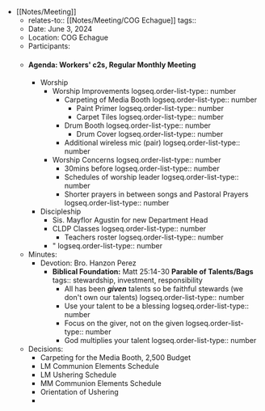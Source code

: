 - [[Notes/Meeting]]
	- relates-to:: [[Notes/Meeting/COG Echague]] 
	  tags::
	- Date: June 3, 2024
	- Location: COG Echague
	- Participants:
	- #### Agenda: Workers' c2s, Regular Monthly Meeting
		- Worship
			- Worship Improvements
			  logseq.order-list-type:: number
				- Carpeting of Media Booth
				  logseq.order-list-type:: number
					- Paint Primer
					  logseq.order-list-type:: number
					- Carpet Tiles
					  logseq.order-list-type:: number
				- Drum Booth
				  logseq.order-list-type:: number
					- Drum Cover
					  logseq.order-list-type:: number
				- Additional wireless mic (pair)
				  logseq.order-list-type:: number
			- Worship Concerns
			  logseq.order-list-type:: number
				- 30mins before
				  logseq.order-list-type:: number
				- Schedules of worship leader
				  logseq.order-list-type:: number
				- Shorter prayers in between songs and Pastoral Prayers
				  logseq.order-list-type:: number
		- Discipleship
			- Sis. Mayflor Agustin for new Department Head
			- CLDP Classes
			  logseq.order-list-type:: number
				- Teachers roster
				  logseq.order-list-type:: number
			- "
			  logseq.order-list-type:: number
	- Minutes:
		- Devotion: Bro. Hanzon Perez
			- **Biblical Foundation:** Matt 25:14-30 **Parable of Talents/Bags**
			  tags:: stewardship, investment, responsibility
				- All has been ***given*** talents so be faithful stewards (we don't own our talents)
				  logseq.order-list-type:: number
				- Use your talent to be a blessing
				  logseq.order-list-type:: number
				- Focus on the giver, not on the given
				  logseq.order-list-type:: number
				- God multiplies your talent
				  logseq.order-list-type:: number
	- Decisions:
		- Carpeting for the Media Booth, 2,500 Budget
		- LM Communion Elements Schedule
		- LM Ushering Schedule
		- MM Communion Elements Schedule
		- Orientation of Ushering
		-